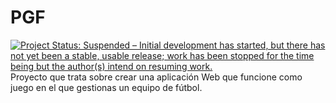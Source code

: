# PGF
<a href="https://www.repostatus.org/#suspended"><img src="https://www.repostatus.org/badges/latest/suspended.svg" alt="Project Status: Suspended – Initial development has started, but there has not yet been a stable, usable release; work has been stopped for the time being but the author(s) intend on resuming work." /></a>
<br>
Proyecto que trata sobre crear una aplicación Web que funcione como juego
 en el que gestionas un equipo de fútbol.

